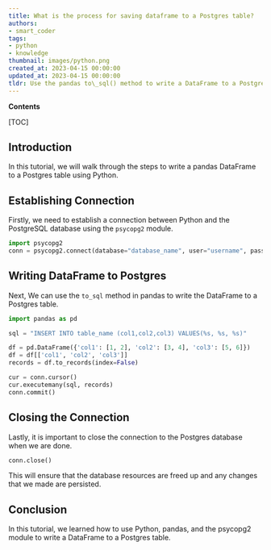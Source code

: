 ```yaml
---
title: What is the process for saving dataframe to a Postgres table?
authors:
- smart_coder
tags:
- python
- knowledge
thumbnail: images/python.png
created_at: 2023-04-15 00:00:00
updated_at: 2023-04-15 00:00:00
tldr: Use the pandas to\_sql() method to write a DataFrame to a Postgres table in Python.
---
```


**Contents**

[TOC]

## Introduction

In this tutorial, we will walk through the steps to write a pandas DataFrame to a Postgres table using Python.

## Establishing Connection
Firstly, we need to establish a connection between Python and the PostgreSQL database using the `psycopg2` module.

```python
import psycopg2
conn = psycopg2.connect(database="database_name", user="username", password="password", host="hostname", port="port_number")
```

## Writing DataFrame to Postgres

Next, We can use the `to_sql` method in pandas to write the DataFrame to a Postgres table.

```python
import pandas as pd

sql = "INSERT INTO table_name (col1,col2,col3) VALUES(%s, %s, %s)"

df = pd.DataFrame({'col1': [1, 2], 'col2': [3, 4], 'col3': [5, 6]})
df = df[['col1', 'col2', 'col3']]
records = df.to_records(index=False)

cur = conn.cursor()
cur.executemany(sql, records)
conn.commit()
```

## Closing the Connection
Lastly, it is important to close the connection to the Postgres database when we are done. 

```python
conn.close()
```

This will ensure that the database resources are freed up and any changes that we made are persisted. 

## Conclusion
In this tutorial, we learned how to use Python, pandas, and the psycopg2 module to write a DataFrame to a Postgres table.
